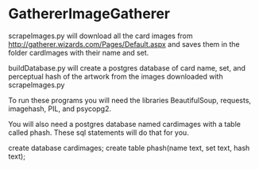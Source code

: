 # GathererImageGatherer


scrapeImages.py will download all the card images from http://gatherer.wizards.com/Pages/Default.aspx and saves them in the folder cardImages with their name and set.

buildDatabase.py will create a postgres database of card name, set, and perceptual hash of the artwork from the images downloaded with scrapeImages.py

To run these programs you will need the libraries BeautifulSoup, requests, imagehash, PIL, and psycopg2. 

You will also need a postgres database named cardimages with a table called phash. These sql statements will do that for you.

create database cardimages;
create table phash(name text, set text, hash text);

